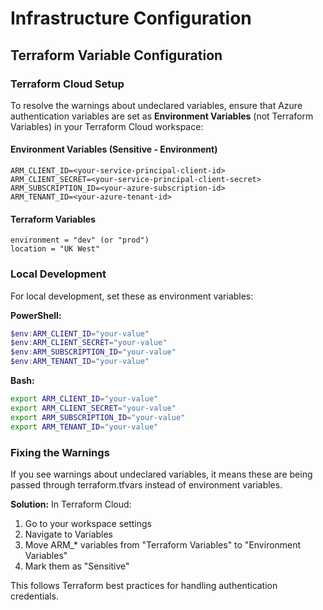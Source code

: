 # Infrastructure Configuration

## Terraform Variable Configuration

### Terraform Cloud Setup

To resolve the warnings about undeclared variables, ensure that Azure authentication variables are set as **Environment Variables** (not Terraform Variables) in your Terraform Cloud workspace:

#### Environment Variables (Sensitive - Environment)
```
ARM_CLIENT_ID=<your-service-principal-client-id>
ARM_CLIENT_SECRET=<your-service-principal-client-secret>
ARM_SUBSCRIPTION_ID=<your-azure-subscription-id>
ARM_TENANT_ID=<your-azure-tenant-id>
```

#### Terraform Variables
```
environment = "dev" (or "prod")
location = "UK West"
```

### Local Development

For local development, set these as environment variables:

**PowerShell:**
```powershell
$env:ARM_CLIENT_ID="your-value"
$env:ARM_CLIENT_SECRET="your-value"
$env:ARM_SUBSCRIPTION_ID="your-value"
$env:ARM_TENANT_ID="your-value"
```

**Bash:**
```bash
export ARM_CLIENT_ID="your-value"
export ARM_CLIENT_SECRET="your-value"
export ARM_SUBSCRIPTION_ID="your-value"
export ARM_TENANT_ID="your-value"
```

### Fixing the Warnings

If you see warnings about undeclared variables, it means these are being passed through terraform.tfvars instead of environment variables. 

**Solution:** In Terraform Cloud:
1. Go to your workspace settings
2. Navigate to Variables
3. Move ARM_* variables from "Terraform Variables" to "Environment Variables"
4. Mark them as "Sensitive"

This follows Terraform best practices for handling authentication credentials.


